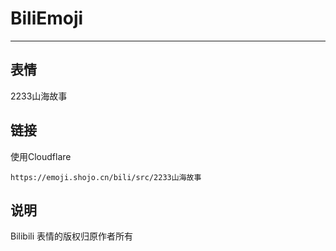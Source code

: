 # BiliEmoji
---
## 表情
2233山海故事
## 链接
使用Cloudflare
```
https://emoji.shojo.cn/bili/src/2233山海故事
```
## 说明
Bilibili 表情的版权归原作者所有
